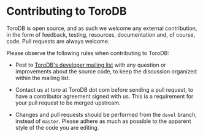 Contributing to ToroDB
=======================

ToroDB is open source, and as such we welcome any external contribution, in 
the form of feedback, testing, resources, documentation and, of course, code.
Pull requests are always welcome.

Please observe the following rules when contributing to ToroDB:

* Post to [ToroDB's developer mailing list][1] with any question or 
improvements about the source code, to keep the discussion organized within 
the mailing list.

* Contact us at toro at ToroDB dot com before sending a pull request, to have 
a contributor agreement signed with us. This is a requirement for your pull 
request to be merged upstream.

* Changes and pull requests should be performed from the ``devel`` branch, 
instead of ``master``. Please adhere as much as possible to the apparent 
style of the code you are editing.


[1]: https://groups.google.com/forum/#!forum/torodb-dev
